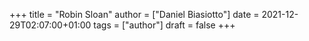 +++
title = "Robin Sloan"
author = ["Daniel Biasiotto"]
date = 2021-12-29T02:07:00+01:00
tags = ["author"]
draft = false
+++
